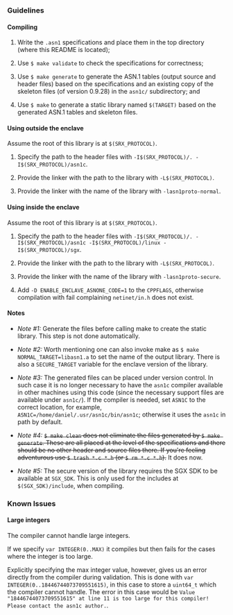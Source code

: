 ### Guidelines

#### Compiling

1. Write the `.asn1` specifications and place them in the top directory (where this README is located);

2. Use `$ make validate` to check the specifications for correctness;

3. Use `$ make generate` to generate the ASN.1 tables (output source and header files) based on the specifications and an existing copy of the skeleton files (of version 0.9.28) in the `asn1c/` subdirectory; and

4. Use `$ make` to generate a static library named `$(TARGET)` based on the generated ASN.1 tables and skeleton files.

#### Using outside the enclave

Assume the root of this library is at `$(SRX_PROTOCOL)`.

1. Specify the path to the header files with `-I$(SRX_PROTOCOL)/. -I$(SRX_PROTOCOL)/asn1c`.

2. Provide the linker with the path to the library with `-L$(SRX_PROTOCOL)`.

3. Provide the linker with the name of the library with `-lasn1proto-normal`.

#### Using inside the enclave

Assume the root of this library is at `$(SRX_PROTOCOL)`.

1. Specify the path to the header files with `-I$(SRX_PROTOCOL)/. -I$(SRX_PROTOCOL)/asn1c -I$(SRX_PROTOCOL)/linux -I$(SRX_PROTOCOL)/sgx`.

2. Provide the linker with the path to the library with `-L$(SRX_PROTOCOL)`.

3. Provide the linker with the name of the library with `-lasn1proto-secure`.

4. Add `-D ENABLE_ENCLAVE_ASNONE_CODE=1` to the `CPPFLAGS`, otherwise compilation with fail complaining `netinet/in.h` does not exist.

#### Notes

- *Note #1:* Generate the files before calling make to create the static library. This step is not done automatically.

- *Note #2:* Worth mentioning one can also invoke make as `$ make NORMAL_TARGET=libasn1.a` to set the name of the output library. There is also a `SECURE_TARGET` variable for the enclave version of the library.

- *Note #3:* The generated files can be placed under version control. In such case it is no longer necessary to have the `asn1c` compiler available in other machines using this code (since the necessary support files are available under `asn1c/`). If the compiler is needed, set `ASN1C` to the correct location, for example, `ASN1C=/home/daniel/.usr/asn1c/bin/asn1c`; otherwise it uses the `asn1c` in path by default.

- *Note #4:* ~~`$ make clean` does not eliminate the files generated by `$ make generate`. These are all placed at the level of the specifications and there should be no other header and source files there. If you're feeling adventurous use `$ trash *.c *.h` (or `$ rm *.c *.h`).~~ It does now.

- *Note #5:* The secure version of the library requires the SGX SDK to be available at `SGX_SDK`. This is only used for the includes at `$(SGX_SDK)/include`, when compiling.

### Known Issues

#### Large integers

The compiler cannot handle large integers.

If we specify `var INTEGER(0..MAX)` it compiles but then fails for the cases where the integer is too large.

Explicitly specifying the max integer value, however, gives us an error directly from the compiler during validation. This is done with `var INTEGER(0..18446744073709551615)`, in this case to store a `uint64_t` which the compiler cannot handle. The error in this case would be `Value "18446744073709551615" at line 11 is too large for this compiler! Please contact the asn1c author.`.
